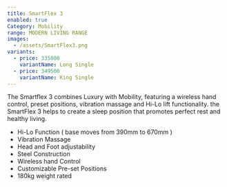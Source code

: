 ```yaml
---
title: SmartFlex 3
enabled: true
Category: Mobility
range: MODERN LIVING RANGE
images:
  - /assets/SmartFlex3.png
variants:
  - price: 335000
    variantName: Long Single
  - price: 349500
    variantName: King Single
---
```


The Smartflex 3 combines Luxury with Mobility, featuring a wireless hand control, preset positions, vibration massage and Hi-Lo lift functionality. the SmartFlex 3 helps to create a sleep position that promotes perfect rest and healthy living.
* Hi-Lo Function ( base moves from 390mm to 670mm )
* Vibration Massage
* Head and Foot adjustability
* Steel Construction
* Wireless hand Control
* Customizable Pre-set Positions
* 180kg weight rated